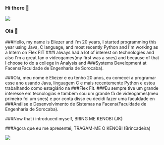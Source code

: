 ### Hi there 👋

![](https://media.giphy.com/media/Nx0rz3jtxtEre/giphy.gif)

### Olá 👋

###Hello, my name is Eliezer and I'm 20 years, I started programming this year using Java, C language, and most recently Python and I'm working as a Intern on Flex FIT
###I always had a lot of interest on technologies and also I'm a great fan o videogames(my first was a snes) and because of that I choose to do a college in Analysis and ###Systems Development at Facens(Faculdade de Engenharia de Sorocaba).


###Olá, meu nome é Eliezer e eu tenho 20 anos, eu comecei a programar esse ano usando Java, linguagem C e mais recentemente Python e estou trabalhando como estagiário na ###Flex Fit.
###Eu sempre tive um grande interesse em tecnologias e também sou um grande fã de videogames(meu primeiro foi um snes) e por conta disso eu decidi fazer uma faculdade en ###Análise e Desenvolvimento de Sistemas na Facens(Faculdade de Engenharia de Sorocaba).

###Now that i introduced myself, BRING ME KENOBI (JK)

###Agora que eu me apresentei, TRAGAM-ME O KENOBI (Brincadeira)

![](https://media.giphy.com/media/UIeLsVh8P64G4/giphy.gif)
